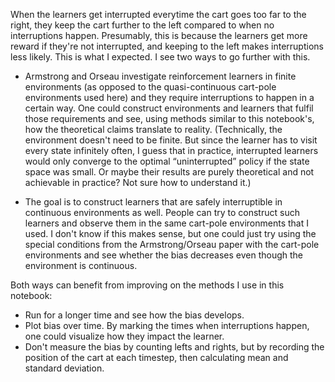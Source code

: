 When the learners get interrupted everytime the cart goes too far to the right,
they keep the cart further to the left compared to when no interruptions happen.
Presumably, this is because the learners get more reward if they're not
interrupted, and keeping to the left makes interruptions less likely. This is
what I expected. I see two ways to go further with this.

 * Armstrong and Orseau investigate reinforcement learners in finite
   environments (as opposed to the quasi-continuous cart-pole environments used
   here) and they require interruptions to happen in a certain way. One could
   construct environments and learners that fulfil those requirements and see,
   using methods similar to this notebook's, how the theoretical claims
   translate to reality. (Technically, the environment doesn't need to be
   finite. But since the learner has to visit every state infinitely often, I
   guess that in practice, interrupted learners would only converge to the
   optimal “uninterrupted” policy if the state space was small. Or maybe their
   results are purely theoretical and not achievable in practice? Not sure how
   to understand it.)

 * The goal is to construct learners that are safely interruptible in continuous
   environments as well. People can try to construct such learners and observe
   them in the same cart-pole environments that I used. I don't know if this
   makes sense, but one could just try using the special conditions from the
   Armstrong/Orseau paper with the cart-pole environments and see whether the
   bias decreases even though the environment is continuous.

Both ways can benefit from improving on the methods I use in this notebook:

 * Run for a longer time and see how the bias develops.
 * Plot bias over time. By marking the times when interruptions happen, one
   could visualize how they impact the learner.
 * Don't measure the bias by counting lefts and rights, but by recording the
   position of the cart at each timestep, then calculating mean and standard
   deviation.
